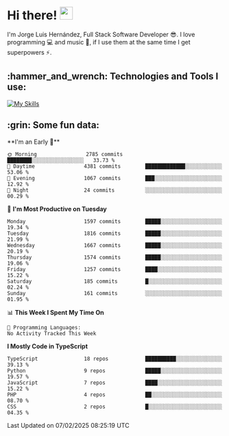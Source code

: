 <h1 align="left">
 <abc>
  <br>Hi there! <img src="https://user-images.githubusercontent.com/42378118/110234147-e3259600-7f4e-11eb-95be-0c4047144dea.gif" width="30"><br>
 </abc>
</h1>

I'm Jorge Luis Hernández, Full Stack Software Developer :sunglasses:. I love programming :computer: and music :musical_score:, if I use them at the same time I get superpowers :zap:. 


<h2 align="left">:hammer_and_wrench: Technologies and Tools I use:</h2>

[![My Skills](https://skillicons.dev/icons?i=js,ts,html,css,py,vue,react,next,nest,postgres,mysql)](https://skillicons.dev)

<h2 align="left">:grin: Some fun data:</h2>
<!--START_SECTION:waka-->
**I'm an Early 🐤** 

```text
🌞 Morning                2785 commits        ████████░░░░░░░░░░░░░░░░░   33.73 % 
🌆 Daytime                4381 commits        █████████████░░░░░░░░░░░░   53.06 % 
🌃 Evening                1067 commits        ███░░░░░░░░░░░░░░░░░░░░░░   12.92 % 
🌙 Night                  24 commits          ░░░░░░░░░░░░░░░░░░░░░░░░░   00.29 % 
```
📅 **I'm Most Productive on Tuesday** 

```text
Monday                   1597 commits        █████░░░░░░░░░░░░░░░░░░░░   19.34 % 
Tuesday                  1816 commits        █████░░░░░░░░░░░░░░░░░░░░   21.99 % 
Wednesday                1667 commits        █████░░░░░░░░░░░░░░░░░░░░   20.19 % 
Thursday                 1574 commits        █████░░░░░░░░░░░░░░░░░░░░   19.06 % 
Friday                   1257 commits        ████░░░░░░░░░░░░░░░░░░░░░   15.22 % 
Saturday                 185 commits         █░░░░░░░░░░░░░░░░░░░░░░░░   02.24 % 
Sunday                   161 commits         ░░░░░░░░░░░░░░░░░░░░░░░░░   01.95 % 
```


📊 **This Week I Spent My Time On** 

```text
💬 Programming Languages: 
No Activity Tracked This Week
```

**I Mostly Code in TypeScript** 

```text
TypeScript               18 repos            ██████████░░░░░░░░░░░░░░░   39.13 % 
Python                   9 repos             █████░░░░░░░░░░░░░░░░░░░░   19.57 % 
JavaScript               7 repos             ████░░░░░░░░░░░░░░░░░░░░░   15.22 % 
PHP                      4 repos             ██░░░░░░░░░░░░░░░░░░░░░░░   08.70 % 
CSS                      2 repos             █░░░░░░░░░░░░░░░░░░░░░░░░   04.35 % 
```




 Last Updated on 07/02/2025 08:25:19 UTC
<!--END_SECTION:waka-->
